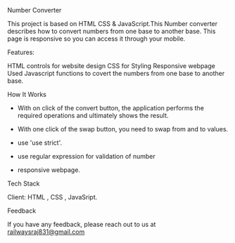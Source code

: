 Number Converter

This project is based on HTML CSS & JavaScript.This Number converter  describes how to convert numbers from one base to another base. This page is responsive so you can access it through your mobile.

Features:

HTML controls for website design
CSS for Styling
Responsive webpage
Used Javascript functions to covert the numbers from one base to another base.

How It Works
-  With on click of the convert button, the application performs the required operations and ultimately shows the result.

-  With one click of the swap button, you need to swap from and to values.  

-  use 'use strict'.

-  use regular expression for validation of number

-  responsive webpage.

Tech Stack

Client: HTML , CSS , JavaSript.

Feedback

If you have any feedback, please reach out to us at railwaysraj831@gmail.com

